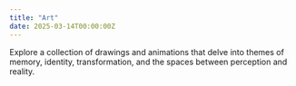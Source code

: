```yaml
---
title: "Art"
date: 2025-03-14T00:00:00Z
---
```


Explore a collection of drawings and animations that delve into themes of memory, identity, transformation, and the spaces between perception and reality.
